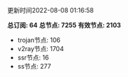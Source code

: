 更新时间2022-08-08 01:16:58

**总订阅: 64**
**总节点: 7255**
**有效节点: 2103**
- trojan节点: 106
- v2ray节点: 1704
- ssr节点: 16
- ss节点: 277
